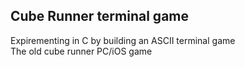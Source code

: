## Cube Runner terminal game

Expirementing in C by building an ASCII terminal game \
The old cube runner PC/iOS game
